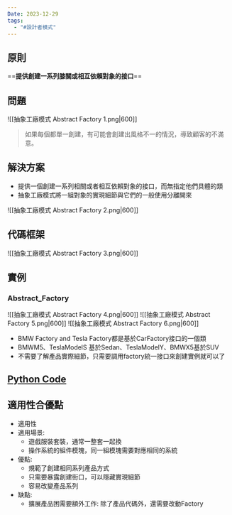 ```yaml
---
Date: 2023-12-29
tags:
  - "#設計者模式"
---
```

## 原則

==**提供創建一系列膝關或相互依賴對象的接口**==

## 問題
![[抽象工廠模式 Abstract Factory 1.png|600]]

>如果每個都單一創建，有可能會創建出風格不一的情況，導致顧客的不滿意。

## 解決方案
- 提供一個創建一系列相關或者相互依賴對象的接口，而無指定他們具體的類
- 抽象工廠模式將一組對象的實現細節與它們的一般使用分離開來

![[抽象工廠模式 Abstract Factory 2.png|600]]
## 代碼框架
![[抽象工廠模式 Abstract Factory 3.png|600]]
## 實例
### Abstract_Factory
![[抽象工廠模式 Abstract Factory 4.png|600]]
![[抽象工廠模式 Abstract Factory 5.png|600]]
![[抽象工廠模式 Abstract Factory 6.png|600]]

- BMW Factory and Tesla Factory都是基於CarFactory接口的一個類
- BMWM5、TeslaModelS 基於Sedan、TeslaModelY、BMWX5基於SUV
- 不需要了解產品實際細節，只需要調用factory統一接口來創建實例就可以了
## [Python Code](https://github.com/turingplanet/design-patterns-series/tree/main/v10_abstract_factory/python)
## 適用性合優點
- 適用性
- 適用場景:
    - 遊戲服裝套裝，通常一整套一起換
    - 操作系統的組件模塊，同一組模塊需要對應相同的系統
- 優點:
    - 規範了創建相同系列產品方式
    - 只需要暴露創建街口，可以隱藏實現細節
    - 容易改變產品系列
- 缺點:
    - 擴展產品困需要額外工作: 除了產品代碼外，還需要改動Factory